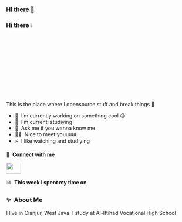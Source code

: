 ### Hi there 👋
### Hi there <a href="https://www.gautamkrishnar.com/"><img src="https://media.giphy.com/media/hvRJCLFzcasrR4ia7z/giphy.gif" width="5%"></a>
This is the place where I opensource stuff and break things :rofl:

- 🔭 &nbsp;I’m currently working on something cool :wink:
- 🌱 &nbsp;I’m currentl studiying
- 💬 &nbsp;Ask me if you wanna know me
- 👨‍💻 &nbsp;Nice to meet youuuuu
- ⚡ &nbsp;I like watching and studiying
  
🔗 &nbsp;**Connect with me**
<p align="left"> 
<a href="https://instagram.com/nazwa.nazzytul" target="blank"><img align="center" src="https://raw.githubusercontent.com/rahuldkjain/github-profile-readme-generator/master/src/images/icons/Social/instagram.svg"nazwa.nazzytul" height="30" width="40" /></a>

📊 &nbsp;**This week I spent my time on**
### ✨&nbsp; About Me

I live in Cianjur, West Java. I study at Al-Ittihad Vocational High School

